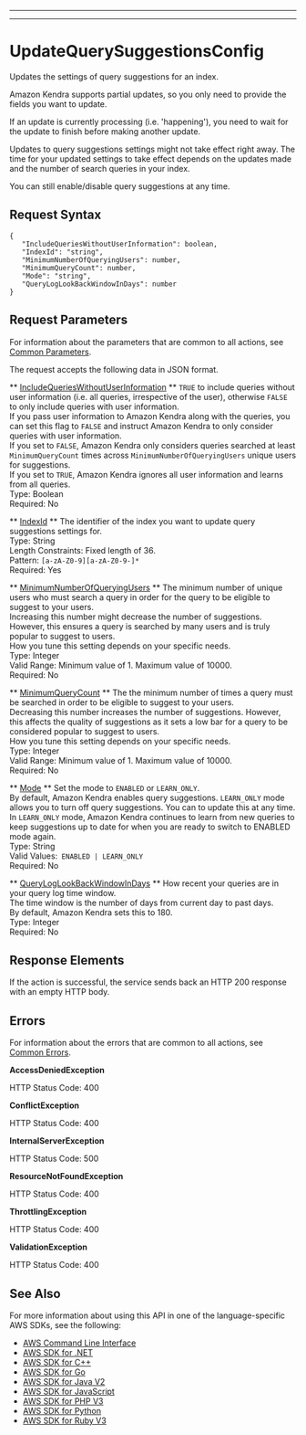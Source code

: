 --------

--------

# UpdateQuerySuggestionsConfig<a name="API_UpdateQuerySuggestionsConfig"></a>

Updates the settings of query suggestions for an index\.

Amazon Kendra supports partial updates, so you only need to provide the fields you want to update\.

If an update is currently processing \(i\.e\. 'happening'\), you need to wait for the update to finish before making another update\.

Updates to query suggestions settings might not take effect right away\. The time for your updated settings to take effect depends on the updates made and the number of search queries in your index\.

You can still enable/disable query suggestions at any time\.

## Request Syntax<a name="API_UpdateQuerySuggestionsConfig_RequestSyntax"></a>

```
{
   "IncludeQueriesWithoutUserInformation": boolean,
   "IndexId": "string",
   "MinimumNumberOfQueryingUsers": number,
   "MinimumQueryCount": number,
   "Mode": "string",
   "QueryLogLookBackWindowInDays": number
}
```

## Request Parameters<a name="API_UpdateQuerySuggestionsConfig_RequestParameters"></a>

For information about the parameters that are common to all actions, see [Common Parameters](CommonParameters.md)\.

The request accepts the following data in JSON format\.

 ** [IncludeQueriesWithoutUserInformation](#API_UpdateQuerySuggestionsConfig_RequestSyntax) **   <a name="Kendra-UpdateQuerySuggestionsConfig-request-IncludeQueriesWithoutUserInformation"></a>
 `TRUE` to include queries without user information \(i\.e\. all queries, irrespective of the user\), otherwise `FALSE` to only include queries with user information\.  
If you pass user information to Amazon Kendra along with the queries, you can set this flag to `FALSE` and instruct Amazon Kendra to only consider queries with user information\.  
If you set to `FALSE`, Amazon Kendra only considers queries searched at least `MinimumQueryCount` times across `MinimumNumberOfQueryingUsers` unique users for suggestions\.  
If you set to `TRUE`, Amazon Kendra ignores all user information and learns from all queries\.  
Type: Boolean  
Required: No

 ** [IndexId](#API_UpdateQuerySuggestionsConfig_RequestSyntax) **   <a name="Kendra-UpdateQuerySuggestionsConfig-request-IndexId"></a>
The identifier of the index you want to update query suggestions settings for\.  
Type: String  
Length Constraints: Fixed length of 36\.  
Pattern: `[a-zA-Z0-9][a-zA-Z0-9-]*`   
Required: Yes

 ** [MinimumNumberOfQueryingUsers](#API_UpdateQuerySuggestionsConfig_RequestSyntax) **   <a name="Kendra-UpdateQuerySuggestionsConfig-request-MinimumNumberOfQueryingUsers"></a>
The minimum number of unique users who must search a query in order for the query to be eligible to suggest to your users\.  
Increasing this number might decrease the number of suggestions\. However, this ensures a query is searched by many users and is truly popular to suggest to users\.  
How you tune this setting depends on your specific needs\.  
Type: Integer  
Valid Range: Minimum value of 1\. Maximum value of 10000\.  
Required: No

 ** [MinimumQueryCount](#API_UpdateQuerySuggestionsConfig_RequestSyntax) **   <a name="Kendra-UpdateQuerySuggestionsConfig-request-MinimumQueryCount"></a>
The the minimum number of times a query must be searched in order to be eligible to suggest to your users\.  
Decreasing this number increases the number of suggestions\. However, this affects the quality of suggestions as it sets a low bar for a query to be considered popular to suggest to users\.  
How you tune this setting depends on your specific needs\.  
Type: Integer  
Valid Range: Minimum value of 1\. Maximum value of 10000\.  
Required: No

 ** [Mode](#API_UpdateQuerySuggestionsConfig_RequestSyntax) **   <a name="Kendra-UpdateQuerySuggestionsConfig-request-Mode"></a>
Set the mode to `ENABLED` or `LEARN_ONLY`\.  
By default, Amazon Kendra enables query suggestions\. `LEARN_ONLY` mode allows you to turn off query suggestions\. You can to update this at any time\.  
In `LEARN_ONLY` mode, Amazon Kendra continues to learn from new queries to keep suggestions up to date for when you are ready to switch to ENABLED mode again\.  
Type: String  
Valid Values:` ENABLED | LEARN_ONLY`   
Required: No

 ** [QueryLogLookBackWindowInDays](#API_UpdateQuerySuggestionsConfig_RequestSyntax) **   <a name="Kendra-UpdateQuerySuggestionsConfig-request-QueryLogLookBackWindowInDays"></a>
How recent your queries are in your query log time window\.  
The time window is the number of days from current day to past days\.  
By default, Amazon Kendra sets this to 180\.  
Type: Integer  
Required: No

## Response Elements<a name="API_UpdateQuerySuggestionsConfig_ResponseElements"></a>

If the action is successful, the service sends back an HTTP 200 response with an empty HTTP body\.

## Errors<a name="API_UpdateQuerySuggestionsConfig_Errors"></a>

For information about the errors that are common to all actions, see [Common Errors](CommonErrors.md)\.

 **AccessDeniedException**   
  
HTTP Status Code: 400

 **ConflictException**   
  
HTTP Status Code: 400

 **InternalServerException**   
  
HTTP Status Code: 500

 **ResourceNotFoundException**   
  
HTTP Status Code: 400

 **ThrottlingException**   
  
HTTP Status Code: 400

 **ValidationException**   
  
HTTP Status Code: 400

## See Also<a name="API_UpdateQuerySuggestionsConfig_SeeAlso"></a>

For more information about using this API in one of the language\-specific AWS SDKs, see the following:
+  [ AWS Command Line Interface](https://docs.aws.amazon.com/goto/aws-cli/kendra-2019-02-03/UpdateQuerySuggestionsConfig) 
+  [ AWS SDK for \.NET](https://docs.aws.amazon.com/goto/DotNetSDKV3/kendra-2019-02-03/UpdateQuerySuggestionsConfig) 
+  [ AWS SDK for C\+\+](https://docs.aws.amazon.com/goto/SdkForCpp/kendra-2019-02-03/UpdateQuerySuggestionsConfig) 
+  [ AWS SDK for Go](https://docs.aws.amazon.com/goto/SdkForGoV1/kendra-2019-02-03/UpdateQuerySuggestionsConfig) 
+  [ AWS SDK for Java V2](https://docs.aws.amazon.com/goto/SdkForJavaV2/kendra-2019-02-03/UpdateQuerySuggestionsConfig) 
+  [ AWS SDK for JavaScript](https://docs.aws.amazon.com/goto/AWSJavaScriptSDK/kendra-2019-02-03/UpdateQuerySuggestionsConfig) 
+  [ AWS SDK for PHP V3](https://docs.aws.amazon.com/goto/SdkForPHPV3/kendra-2019-02-03/UpdateQuerySuggestionsConfig) 
+  [ AWS SDK for Python](https://docs.aws.amazon.com/goto/boto3/kendra-2019-02-03/UpdateQuerySuggestionsConfig) 
+  [ AWS SDK for Ruby V3](https://docs.aws.amazon.com/goto/SdkForRubyV3/kendra-2019-02-03/UpdateQuerySuggestionsConfig) 